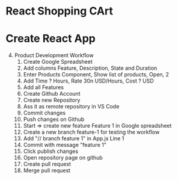 # React Shopping CArt

# Create React App


4.  Product Development Workflow
    1. Create Google Spreadsheet
    2. Add columns Feature, Description, State and Duration
    3. Enter Products Component, Show list of products, Open, 2
    4. Add Time ? Hours, Rate 30n USD/Hours, Cost ? USD
    5. Add all Features
    6. Create Github Account
    7. Create new Repository
    8. Ass it as remote repository in VS Code
    9. Commit changes
    10. Push changes on Github
    11. Start => create new feature Feature 1 in Google spreadsheet
    12. Create a new branch feature-1 for testing the workflow
    13. Add "// branch feature 1" in App.js Line 1
    14. Commit with message "feature 1"
    15. Click publish changes
    16. Open repository page on github
    17. Create pull request
    18. Merge pull request